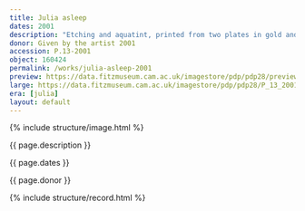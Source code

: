 ```yaml
---
title: Julia asleep
dates: 2001
description: "Etching and aquatint, printed from two plates in gold and black on Somerset off-white paper, artist's proof outside the published edition of 35."
donor: Given by the artist 2001
accession: P.13-2001
object: 160424
permalink: /works/julia-asleep-2001
preview: https://data.fitzmuseum.cam.ac.uk/imagestore/pdp/pdp28/preview_P_13_2001.jpg
large: https://data.fitzmuseum.cam.ac.uk/imagestore/pdp/pdp28/P_13_2001.jpg
era: [julia]
layout: default
---
```

{% include structure/image.html %}

{{ page.description }}

{{ page.dates }}

{{ page.donor }}

{% include structure/record.html %}
